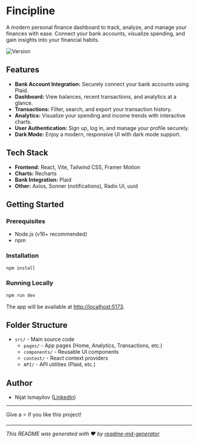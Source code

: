 # Fincipline

A modern personal finance dashboard to track, analyze, and manage your finances with ease. Connect your bank accounts, visualize spending, and gain insights into your financial habits.

![Version](https://img.shields.io/badge/version-0.0.0-blue.svg?cacheSeconds=2592000)

## Features
- **Bank Account Integration:** Securely connect your bank accounts using Plaid.
- **Dashboard:** View balances, recent transactions, and analytics at a glance.
- **Transactions:** Filter, search, and export your transaction history.
- **Analytics:** Visualize your spending and income trends with interactive charts.
- **User Authentication:** Sign up, log in, and manage your profile securely.
- **Dark Mode:** Enjoy a modern, responsive UI with dark mode support.

## Tech Stack
- **Frontend:** React, Vite, Tailwind CSS, Framer Motion
- **Charts:** Recharts
- **Bank Integration:** Plaid
- **Other:** Axios, Sonner (notifications), Radix UI, uuid

## Getting Started

### Prerequisites
- Node.js (v16+ recommended)
- npm

### Installation
```sh
npm install
```

### Running Locally
```sh
npm run dev
```

The app will be available at [http://localhost:5173](http://localhost:5173).

## Folder Structure
- `src/` - Main source code
  - `pages/` - App pages (Home, Analytics, Transactions, etc.)
  - `components/` - Reusable UI components
  - `context/` - React context providers
  - `API/` - API utilities (Plaid, etc.)

## Author
- Nijat Ismayilov ([LinkedIn](https://www.linkedin.com/in/nijat-ismayilov))

---
Give a ⭐️ if you like this project!

***
_This README was generated with ❤️ by [readme-md-generator](https://github.com/kefranabg/readme-md-generator)_